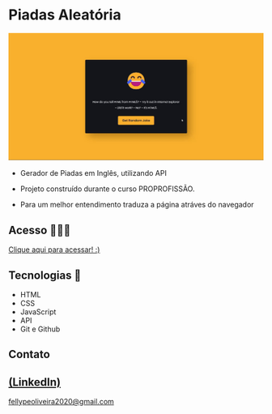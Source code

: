 # Piadas Aleatória

 ![preview](./.github/preview.gif)
 
 - Gerador de Piadas em Inglês, utilizando API

 - Projeto construído durante o curso PROPROFISSÃO.

 - Para um melhor entendimento traduza a página atráves do navegador

## Acesso 👨🏻‍💻
 [Clique aqui para acessar! :)](https://randomjoke-fellype.vercel.app/)

## Tecnologias 👾
- HTML
- CSS
- JavaScript
- API
- Git e Github

## Contato
[(LinkedIn)](https://www.linkedin.com/in/fellype-oliveira-920699230/)
-----
fellypeoliveira2020@gmail.com
